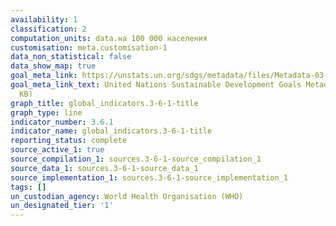 ```yaml
---
availability: 1
classification: 2
computation_units: data.на 100 000 населения
customisation: meta.customisation-1
data_non_statistical: false
data_show_map: true
goal_meta_link: https://unstats.un.org/sdgs/metadata/files/Metadata-03-06-01.pdf
goal_meta_link_text: United Nations Sustainable Development Goals Metadata (PDF 213
  KB)
graph_title: global_indicators.3-6-1-title
graph_type: line
indicator_number: 3.6.1
indicator_name: global_indicators.3-6-1-title
reporting_status: complete
source_active_1: true
source_compilation_1: sources.3-6-1-source_compilation_1
source_data_1: sources.3-6-1-source_data_1
source_implementation_1: sources.3-6-1-source_implementation_1
tags: []
un_custodian_agency: World Health Organisation (WHO)
un_designated_tier: '1'
---
```

